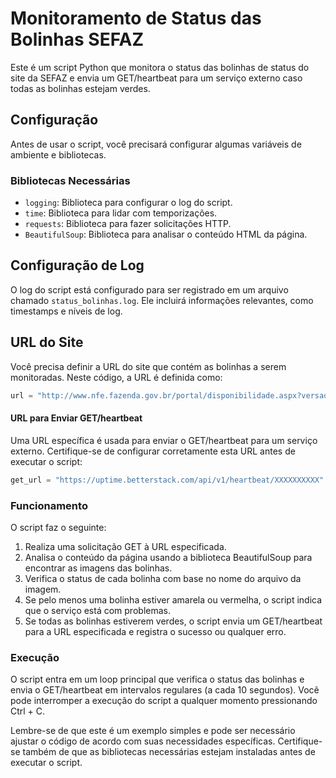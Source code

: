 # Monitoramento de Status das Bolinhas SEFAZ

Este é um script Python que monitora o status das bolinhas de status do site da SEFAZ e envia um GET/heartbeat para um serviço externo caso todas as bolinhas estejam verdes.

## Configuração

Antes de usar o script, você precisará configurar algumas variáveis de ambiente e bibliotecas.

### Bibliotecas Necessárias

- `logging`: Biblioteca para configurar o log do script.
- `time`: Biblioteca para lidar com temporizações.
- `requests`: Biblioteca para fazer solicitações HTTP.
- `BeautifulSoup`: Biblioteca para analisar o conteúdo HTML da página.

## Configuração de Log

O log do script está configurado para ser registrado em um arquivo chamado `status_bolinhas.log`. Ele incluirá informações relevantes, como timestamps e níveis de log.

## URL do Site

Você precisa definir a URL do site que contém as bolinhas a serem monitoradas. Neste código, a URL é definida como:

```python
url = "http://www.nfe.fazenda.gov.br/portal/disponibilidade.aspx?versao=2.00"
```

#### URL para Enviar GET/heartbeat

Uma URL específica é usada para enviar o GET/heartbeat para um serviço externo. Certifique-se de configurar corretamente esta URL antes de executar o script:
```python
get_url = "https://uptime.betterstack.com/api/v1/heartbeat/XXXXXXXXXX"
````

### Funcionamento
O script faz o seguinte:

1. Realiza uma solicitação GET à URL especificada.
2.  Analisa o conteúdo da página usando a biblioteca BeautifulSoup para encontrar as imagens das bolinhas.
3. Verifica o status de cada bolinha com base no nome do arquivo da imagem.
4. Se pelo menos uma bolinha estiver amarela ou vermelha, o script indica que o serviço está com problemas.
5. Se todas as bolinhas estiverem verdes, o script envia um GET/heartbeat para a URL especificada e registra o sucesso ou qualquer erro.

###  Execução
O script entra em um loop principal que verifica o status das bolinhas e envia o GET/heartbeat em intervalos regulares (a cada 10 segundos). Você pode interromper a execução do script a qualquer momento pressionando Ctrl + C.

Lembre-se de que este é um exemplo simples e pode ser necessário ajustar o código de acordo com suas necessidades específicas. Certifique-se também de que as bibliotecas necessárias estejam instaladas antes de executar o script.
